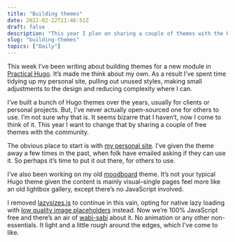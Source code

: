 ```yaml
---
title: "Building themes"
date: 2022-02-22T11:46:51Z
draft: false
description: "This year I plan on sharing a couple of themes with the Hugo community."
slug: "building-themes"
topics: ["Daily"]
---
```


This week I’ve been writing about building themes for a new module in [Practical Hugo](https://practicalhugo.com/). It’s made me think about my own. As a result I’ve spent time tidying up my personal site, pulling out unused styles, making small adjustments to the design and reducing complexity where I can.

I’ve built a bunch of Hugo themes over the years, usually for clients or personal projects. But, I’ve never actually open-sourced one for others to use. I’m not sure why that is. It seems bizarre that I haven’t, now I come to think of it. This year I want to change that by sharing a couple of free themes with the community. 

The obvious place to start is with [my personal site](https://github.com/harrycresswell/harry). I’ve given the theme away a few times in the past, when folk have emailed asking if they can use it. So perhaps it’s time to put it out there, for others to use.

I’ve also been working on my old [moodboard](https://mood.harrycresswell.com/) theme. It’s not your typical Hugo theme given the content is mainly visual–single pages feel more like an old lightbox gallery, except there’s no JavaScript involved. 

I removed [lazysizes.js](https://afarkas.github.io/lazysizes/index.html) to continue in this vain, opting for native lazy loading with [low quality image placeholders](https://cloudinary.com/blog/low_quality_image_placeholders_lqip_explained) instead. Now we’re 100% JavaScript free and there’s an air of [wabi-sabi](https://www.bbc.com/travel/article/20181021-japans-unusual-way-to-view-the-world) about it. No animation or any other non-essentials. It light and a little rough around the edges, which I’ve come to like.